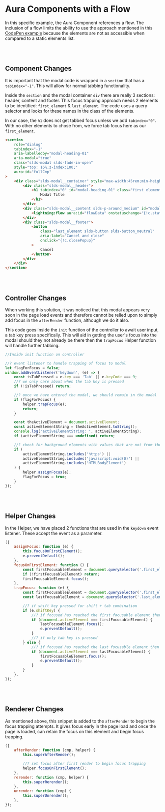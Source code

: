 # Aura Components with a Flow

In this specific example, the Aura Component references a flow. The inclusion of a flow limits the ability to use the approach mentioned in this [CodePen example](https://codepen.io/myogeshchavan97/pen/zYGVbxN?editors=1010) because the elements are not as accessible when compared to a static elements list.

<br><br>

## Component Changes

It is important that the modal code is wrapped in a `section` that has a `tabindex="-1"`. This will allow for normal tabbing functionality.

Inside the `section` and the modal container `div` there are really 3 sections: header, content and footer. This focus trapping approach needs 2 elements to be identified: `first_element` & `last_element`. The code uses a query selector and looks for these names in the class of the elements.

In our case, the `h1` does not get tabbed focus unless we add `tabindex="0"`. With no other elements to chose from, we force tab focus here as our `first_element`.

```html
<section
	role="dialog"
	tabindex="-1"
	aria-labelledby="modal-heading-01"
	aria-modal="true"
	class="slds-modal slds-fade-in-open"
	style="top: 16%;z-index:100;"
	aura:id="fullCmp"
>
	<div class="slds-modal__container" style="max-width:45rem;min-height:20rem">
		<div class="slds-modal__header">
			<h1 tabindex="0" id="modal-heading-01" class="first_element slds-modal__title slds-hyphenate">
				Modal Title
			</h1>
		</div>
		<div class="slds-modal__content slds-p-around_medium" id="modal-content-id-1" style="min-height:20rem">
			<lightning:flow aura:id="flowData" onstatuschange="{!c.statusChange}" />
		</div>
		<div class="slds-modal__footer">
			<button
				class="last_element slds-button slds-button_neutral"
				aria-label="Cancel and close"
				onclick="{!c.closePopup}"
			>
				Cancel
			</button>
		</div>
	</div>
</section>
```

<br><br>

## Controller Changes

When working this solution, it was noticed that this modal appears very soon in the page load events and therefore cannot be relied upon to simply add focus in the `afterRender` function, although we do it also.

This code goes inside the `init` function of the controller to await user input, a tab key press specifically. This will aid in getting the user's focus into the modal should they not already be there then the `trapFocus` Helper function will handle further tabbing.

```js
//Inside init function on controller

//? event listener to handle trapping of focus to modal
let flagForFocus = false;
window.addEventListener('keydown', (e) => {
	const isTabPressed = e.key === 'Tab' || e.keyCode === 9;
	//? we only care about when the tab key is pressed
	if (!isTabPressed) return;

	//? once we have entered the modal, we should remain in the modal
	if (flagForFocus) {
		helper.trapFocus(e);
		return;
	}

	const theActiveElement = document.activeElement;
	const activeElementString = theActiveElement.toString();
	console.log('activeElementString: ', activeElementString);
	if (activeElementString === undefined) return;

	//? check for background elements with values that are not from the modal
	if (
		activeElementString.includes('https') ||
		activeElementString.includes('javascript:void(0)') ||
		activeElementString.includes('HTMLBodyElement')
	) {
		helper.assignFocus(e);
		flagForFocus = true;
	}
});
```

<br><br>

## Helper Changes

In the Helper, we have placed 2 functions that are used in the `keydown` event listener. These accept the event as a parameter.

```js
({
	assignFocus: function (e) {
		this.focusOnFirstElement();
		e.preventDefault();
	},
	focusOnFirstElement: function () {
		const firstFocusableElement = document.querySelector('.first_element');
		if (!firstFocusableElement) return;
		firstFocusableElement.focus();
	},
	trapFocus: function (e) {
		const firstFocusableElement = document.querySelector('.first_element');
		const lastFocusableElement = document.querySelector('.last_element');

		//? if shift key pressed for shift + tab combination
		if (e.shiftKey) {
			//? if focused has reached the first focusable element then focus on the last focusable element after pressing tab
			if (document.activeElement === firstFocusableElement) {
				lastFocusableElement.focus();
				e.preventDefault();
			}
			//? if only tab key is pressed
		} else {
			//? if focused has reached the last focusable element then focus on the first focusable element after pressing tab
			if (document.activeElement === lastFocusableElement) {
				firstFocusableElement.focus();
				e.preventDefault();
			}
		}
	},
});
```

<br><br>

## Renderer Changes

As mentioned above, this snippet is added to the `afterRender` to begin the focus trapping attempts. It gives focus early in the page load and once the page is loaded, can retain the focus on this element and begin focus trapping.

```js
({
	afterRender: function (cmp, helper) {
		this.superAfterRender();

		//? set focus after first render to begin focus trapping
		helper.focusOnFirstElement();
	},
	rerender: function (cmp, helper) {
		this.superRerender();
	},
	unrender: function (cmp) {
		this.superUnrender();
	},
});
```
